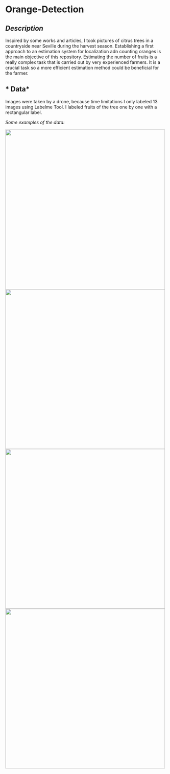 # Orange-Detection

## *Description*

Inspired by some works and articles, I took pictures of citrus trees in a countryside near Seville during the harvest season. Establishing a first approach to an estimation system for localization adn counting oranges is the main objective of this repository. Estimating the number of fruits is a really complex task that is carried out by very experienced farmers. It is a crucial task so a more efficient estimation method could be beneficial for the farmer. 

## * Data*

Images were taken by a drone, because time limitations I only labeled 13 images using Labelme Tool. I labeled fruits of the tree one by one with a rectangular label.

*Some examples of the data:*


<p float="left">
  <img src="https://user-images.githubusercontent.com/102746511/185049214-bc091664-866f-473a-8054-b515afe555fc.JPG" width="500" />
  <img src="https://user-images.githubusercontent.com/102746511/185050224-416f2e01-6a88-48ee-9c4e-f7edd4191f4e.JPG" width="500" /> 
  <img src="https://user-images.githubusercontent.com/102746511/185050290-19eaa08b-a330-4e58-af20-d43381b24025.JPG" width="500" />
  <img src="https://user-images.githubusercontent.com/102746511/185050473-49a06099-0f8f-4199-9cf4-65e82666072f.JPG" width="500" />
</p>

